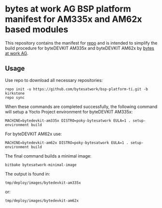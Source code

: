 # bytes at work AG BSP platform manifest for AM335x and AM62x based modules

This repository contains the manifest for [repo](https://source.android.com/setup/develop/repo) and is intended to
simplify the build procedure for byteDEVKIT AM335x and byteDEVKIT AM62x by [bytes at work AG](https://www.bytesatwork.io).

## Usage

Use repo to download all necessary repositories:

	repo init -u https://github.com/bytesatwork/bsp-platform-ti.git -b kirkstone
	repo sync

When these commands are completed successfully, the following command will setup a
Yocto Project environment for byteDEVKIT AM335x:

	MACHINE=bytedevkit-am335x DISTRO=poky-bytesatwork EULA=1 . setup-environment build

For byteDEVKIT AM62x use:

	MACHINE=bytedevkit-am62x DISTRO=poky-bytesatwork EULA=1 . setup-environment build

The final command builds a minimal image:

	bitbake bytesatwork-minimal-image

The output is found in:

	tmp/deploy/images/bytedevkit-am335x

or:

	tmp/deploy/images/bytedevkit-am62x
